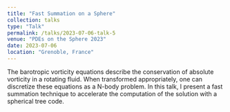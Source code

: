 ```yaml
---
title: "Fast Summation on a Sphere"
collection: talks
type: "Talk"
permalink: /talks/2023-07-06-talk-5
venue: "PDEs on the Sphere 2023"
date: 2023-07-06
location: "Grenoble, France"
---
```


The barotropic vorticity equations describe the conservation of absolute vorticity in a rotating fluid. When transformed appropriately, one can discretize these equations as a N-body problem. In this talk, I present a fast summation technique to accelerate the computation of the solution with a spherical tree code.
